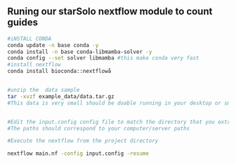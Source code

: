 
## Runing our starSolo nextflow module to count guides


```bash
#iNSTALL CONDA
conda update -n base conda -y 
conda install -n base conda-libmamba-solver -y
conda config --set solver libmamba #this make conda very fast
#install nextflow
conda install bioconda::nextflowå

```

```bash

#unzip the  data sample
tar -xvzf example_data/data.tar.gz
#This data is very small should be doable running in your desktop or small server
```

```bash

#Edit the input.config config file to match the directory that you extracted your data.
#The paths should correspond to your computer/server paths

```
```bash
#Execute the nextflow from the project directory

nextflow main.nf -config input.config -resume


```